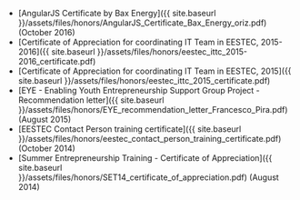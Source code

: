 - [AngularJS Certificate by Bax Energy]({{ site.baseurl }}/assets/files/honors/AngularJS_Certificate_Bax_Energy_oriz.pdf) (October 2016)
- [Certificate of Appreciation for coordinating IT Team in EESTEC, 2015-2016]({{ site.baseurl }}/assets/files/honors/eestec_ittc_2015-2016_certificate.pdf)
- [Certificate of Appreciation for coordinating IT Team in EESTEC, 2015]({{ site.baseurl }}/assets/files/honors/eestec_ittc_2015_certificate.pdf)
- [EYE - Enabling Youth Entrepreneurship Support Group Project - Recommendation letter]({{ site.baseurl }}/assets/files/honors/EYE_recommendation_letter_Francesco_Pira.pdf) (August 2015)
- [EESTEC Contact Person training certificate]({{ site.baseurl }}/assets/files/honors/eestec_contact_person_training_certificate.pdf) (October 2014)
- [Summer Entrepreneurship Training - Certificate of Appreciation]({{ site.baseurl }}/assets/files/honors/SET14_certificate_of_appreciation.pdf) (August 2014)
